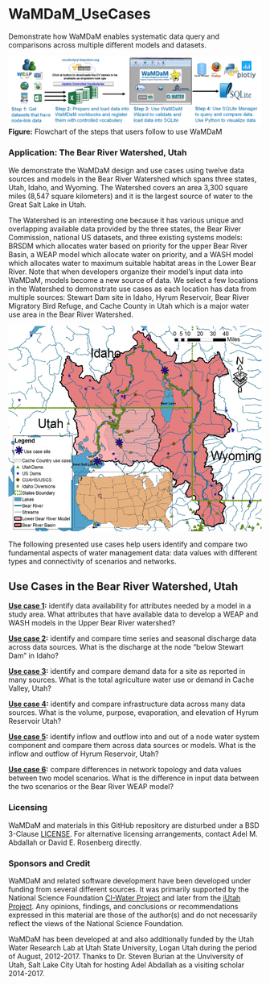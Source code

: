 # WaMDaM_UseCases
Demonstrate how WaMDaM enables systematic data query and comparisons across multiple different models and datasets. 

 ![](/UseCases_files/UseWaMDaM_workflow.jpg)
**Figure:** Flowchart of the steps that users follow to use WaMDaM   



### Application: The Bear River Watershed, Utah 
We demonstrate the WaMDaM design and use cases using twelve data sources and models in the Bear River Watershed which spans three states, Utah, Idaho, and Wyoming. The Watershed covers an area 3,300 square miles (8,547 square kilometers) and it is the largest source of water to the Great Salt Lake in Utah.     

The Watershed is an interesting one because it has various unique and overlapping available data provided by the three states, the Bear River Commission, national US datasets, and three existing systems models: BRSDM which allocates water based on priority for the upper Bear River Basin, a WEAP model which allocate water on priority, and a WASH model which allocates water to maximum suitable habitat areas in the Lower Bear River. Note that when developers organize their model’s input data into WaMDaM, models become a new source of data. We select a few locations in the Watershed to demonstrate use cases as each location has data from multiple sources: Stewart Dam site in Idaho, Hyrum Reservoir, Bear River Migratory Bird Refuge, and Cache County in Utah which is a major water use area in the Bear River Watershed.   

<p align="center">
  <img width="528" height="408" src="/UseCases_files/BearWatershed_Presentation.jpg">
</p> 


The following presented use cases help users identify and compare two fundamental aspects of water management data: data values with different types and connectivity of scenarios and networks.  

## Use Cases in the Bear River Watershed, Utah 


**[Use case 1](/UseCases_files/9Discussion/UseCase1.md):** identify data availability for attributes needed by a model in a study area. 
What attributes that have available data to develop a WEAP and WASH models in the Upper Bear River watershed?



**[Use case 2](/UseCases_files/9Discussion/UseCase2.md):** identify and compare time series and seasonal discharge data across data sources. 
What is the discharge at the node “below Stewart Dam” in Idaho?




**[Use case 3](/UseCases_files/9Discussion/UseCase3.md):** identify and compare demand data for a site as reported in many sources.
What is the total agriculture water use or demand in Cache Valley, Utah?



**[Use case 4](/UseCases_files/9Discussion/UseCase4.md):** identify and compare infrastructure data across many data sources. 
What is the volume, purpose, evaporation, and elevation of Hyrum Reservoir Utah?



**[Use case 5](/UseCases_files/9Discussion/UseCase5.md):** identify inflow and outflow into and out of a node water system component and compare them across data sources or models.
What is the inflow and outflow of Hyrum Reservoir, Utah? 




**[Use case 6](/UseCases_files/9Discussion/UseCase6.md):** compare differences in network topology and data values between two model scenarios.
What is the difference in input data between the two scenarios or the Bear River WEAP model?

 




### Licensing  
WaMDaM and materials in this GitHub repository are disturbed under a BSD 3-Clause [LICENSE](/LICENSE). 
For alternative licensing arrangements, contact Adel M. Abdallah or David E. Rosenberg directly.    


### Sponsors and Credit  
WaMDaM and related software development have been developed under funding from several different sources. It was primarily supported by the National Science Foundation <a href="http://www.nsf.gov/awardsearch/showAward?AWD_ID=1135482" target="_blank">CI-Water Project</a> and later from the <a href="https://www.nsf.gov/awardsearch/showAward?AWD_ID=1208732" target="_blank">iUtah Project</a>. 
Any opinions, findings, and conclusions or recommendations expressed in this material are those of the author(s) and do not necessarily reflect the views of the National Science Foundation.    

WaMDaM has been developed at and also additionally funded by the Utah Water Research Lab at Utah State University, Logan Utah during the period of August, 2012-2017. Thanks to Dr. Steven Burian at the Unviversity of Utah, Salt Lake City Utah for hosting Adel Abdallah as a visiting scholar 2014-2017.  

